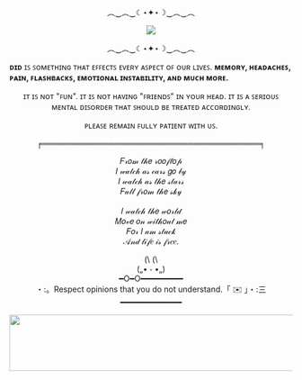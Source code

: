 <body>

<p align="center">︵‿︵‿☾⋆✦⋆☽‿︵‿︵</p>

<p align="center">
<img src="https://github.com/user-attachments/assets/8bdc3de6-a4c1-448b-ac04-d864e30e1ac8" />
</p>
 
<p align="center">︵‿︵‿☾⋆✦⋆☽‿︵‿︵</p>

<p align="center"> 

**ᴅɪᴅ** ɪꜱ ꜱᴏᴍᴇᴛʜɪɴɢ ᴛʜᴀᴛ ᴇꜰꜰᴇᴄᴛꜱ ᴇᴠᴇʀʏ ᴀꜱᴘᴇᴄᴛ ᴏꜰ ᴏᴜʀ ʟɪᴠᴇꜱ. **ᴍᴇᴍᴏʀʏ, ʜᴇᴀᴅᴀᴄʜᴇꜱ, ᴘᴀɪɴ, ꜰʟᴀꜱʜʙᴀᴄᴋꜱ, ᴇᴍᴏᴛɪᴏɴᴀʟ ɪɴꜱᴛᴀʙɪʟɪᴛʏ, ᴀɴᴅ ᴍᴜᴄʜ ᴍᴏʀᴇ.** <br></p>
<p align="center"> 
 ɪᴛ ɪꜱ ɴᴏᴛ "ꜰᴜɴ". ɪᴛ ɪꜱ ɴᴏᴛ ʜᴀᴠɪɴɢ "ꜰʀɪᴇɴᴅꜱ" ɪɴ ʏᴏᴜʀ ʜᴇᴀᴅ. ɪᴛ ɪꜱ ᴀ ꜱᴇʀɪᴏᴜꜱ ᴍᴇɴᴛᴀʟ ᴅɪꜱᴏʀᴅᴇʀ ᴛʜᴀᴛ ꜱʜᴏᴜʟᴅ ʙᴇ ᴛʀᴇᴀᴛᴇᴅ ᴀᴄᴄᴏʀᴅɪɴɢʟʏ. <br></p>
<p align="center"> 
 ᴘʟᴇᴀꜱᴇ ʀᴇᴍᴀɪɴ ꜰᴜʟʟʏ ᴘᴀᴛɪᴇɴᴛ ᴡɪᴛʜ ᴜꜱ. <br></p>

<p align="center">╒═══════════════════════════════════════╕</p>

 <p align="center"> 𝐹𝓇𝑜𝓂 𝓉𝒽𝑒 𝓇𝑜𝑜𝒻𝓉𝑜𝓅 <br>
𝐼 𝓌𝒶𝓉𝒸𝒽 𝒶𝓈 𝒸𝒶𝓇𝓈 𝑔𝑜 𝒷𝓎 <br>
𝐼 𝓌𝒶𝓉𝒸𝒽 𝒶𝓈 𝓉𝒽𝑒 𝓈𝓉𝒶𝓇𝓈 <br>
𝐹𝒶𝓁𝓁 𝒻𝓇𝑜𝓂 𝓉𝒽𝑒 𝓈𝓀𝓎 <br>
<br>
𝐼 𝓌𝒶𝓉𝒸𝒽 𝓉𝒽𝑒 𝓌𝑜𝓇𝓁𝒹  <br>
𝑀𝑜𝓋𝑒 𝑜𝓃 𝓌𝒾𝓉𝒽𝑜𝓊𝓉 𝓂𝑒 <br>
𝐹𝑜𝓇 𝐼 𝒶𝓂 𝓈𝓉𝓊𝒸𝓀 <br>
𝒜𝓃𝒹 𝓁𝒾𝒻𝑒 𝒾𝓈 𝒻𝓇𝑒𝑒. <br> 

<p align="center">   
 (\ (\ <br>
(„• ֊ •„) <br>
━O━O━━━━━━━━━ <br> 
・:。Respect opinions that you do not understand.「 ✉️ 」・:三 <br>
━━━━━━━━━━━━━ <br> </p>

<p align="center">
<img src="https://encrypted-tbn0.gstatic.com/images?q=tbn:ANd9GcS03XXDnRqrKzNBiNulXbhwIjngsjBjLyTspQ&s" width=600 height=100 />
</p>

</body>
